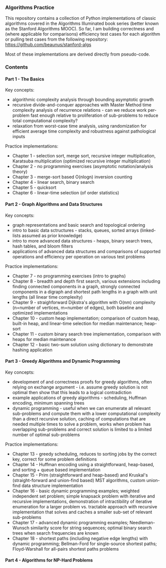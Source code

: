 ### Algorithms Practice

This repository contains a collection of Python implementations of classic algorithms covered in the Algorithms Illuminated book series (better known as the Stanford Algorithms MOOC). So far, I am building correctness and (where applicable for comparisons) efficiency test cases for each algorithm or pulling test cases from the following repository: https://github.com/beaunus/stanford-algs

Most of these implementations are derived directly from pseudo-code. 

### Contents

#### Part 1 - The Basics

Key concepts:
* algorithmic complexity analysis through bounding asymptotic growth
* recursive divide-and-conquer approaches with Master Method time complexity analysis of recurrence relations - can we reduce work per-problem fast enough relative to proliferation of sub-problems to reduce total computational complexity?
* relaxation from worst-case time analysis, using randomization for efficient average time complexity and robustness against pathological inputs  

Practice implementations:
* Chapter 1 - selection sort, merge sort, recursive integer multiplication, Karatsuba multiplication (optimized recursive integer multiplication)
* Chapter 2 - no programming exercises (asymptotic notation/analysis theory)
* Chapter 3 - merge-sort based O(nlogn) inversion counting
* Chapter 4 - linear search, binary search
* Chapter 5 - quicksort
* Chapter 6 - linear-time selection (of order statistics)

#### Part 2 - Graph Algorithms and Data Structures

Key concepts:
* graph representations and basic search and topological ordering
* intro to basic data sctructures - stacks, queues, sorted arrays (linked-lists assumed as prior knowledge)
* intro to more advanced data structures - heaps, binary search trees, hash tables, and bloom filters
* applications of advanced data structures and comparisons of supported operations and efficiency per operation on various test problems

Practice implementations:
* Chapter 7 - no programming exercises (intro to graphs)
* Chapter 8 - breadth and depth first search, various extensions including finding connected components in a graph, strongly connected components in a digraph and shortest path lengths in a graph with unit lengths (all linear time complexity)
* Chapter 9 - straighforward Dijkstra's algorithm with O(nm) complexity (n=number of vertices, m=number of edges), both baseline and optimized implementations
* Chapter 10 - custom heap implementation; comparison of custom heap, built-in heap, and linear-time selection for median maintenance; heap-sort
* Chapter 11 - custom binary search tree implementation, comparison with heaps for median maintenance
* Chapter 12 - basic two-sum solution using dictionary to demonstrate hashing application

#### Part 3 - Greedy Algorithms and Dynamic Programming

Key concepts:
* development of and correctness proofs for greedy algorithms, often relying on exchange argument - i.e. assume greedy solution is not optimal then show that this leads to a logical contradiction
* example applications of greedy algorithms - scheduling, Huffman encoding, minimum spanning trees
* dynamic programming - useful when we can enumerate all relevant sub-problems and compute them with a lower computational complexity than a direct recursive solution, caching of computations that are needed multiple times to solve a problem, works when problem has overlapping sub-problems and correct solution is limited to a limited number of optimal sub-problems

Practice implementations:
* Chapter 13 - greedy scheduling, reduces to sorting jobs by the correct key, correct for some problem definitions
* Chapter 14 - Huffman encoding using a straightforward, heap-based, and sorting + queue based implementation
* Chapter 15 - Prim (straightforward and heap-based) and Kruskal's (straight-forward and union-find based) MST algorithms, custom union-find data structure implementation
* Chapter 16 - basic dynamic programming examples; weighted independent set problem; simple knapsack problem with iterative and recursive implementations, demonstration of intractibility of iterative enumeration for a larger problem vs. tractable approach with recursive implementation that solves and caches a smaller sub-set of relevant sub-problems
* Chapter 17 - advanced dynamic programming examples; Needleman-Wunsch similarity score for string sequences; optimal binary search trees when search frequencies are known
* Chapter 18 - shortest paths (including negative edge lengths) with dynamic programming; Bellman-Ford for single-source shortest paths; Floyd-Warshall for all-pairs shortest paths problems

#### Part 4 - Algorithms for NP-Hard Problems

